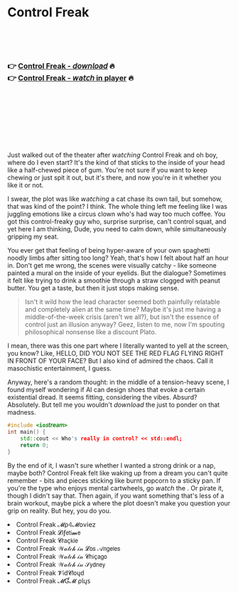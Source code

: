 <h1>Control Freak</h1>

<br><br><br>

<h3>👉 <a href="https://Justins-bhartomacheart1973.github.io/zpbyeurmyn/">Control Freak - 𝘥𝘰𝘸𝘯𝘭𝘰𝘢𝘥</a> 🔥<br>
👉 <a href="https://Justins-bhartomacheart1973.github.io/zpbyeurmyn/">Control Freak - 𝘸𝘢𝘵𝘤𝘩 in player</a> 🔥
</h3>



<br><br><br><br><br><br><br>


Just walked out of the theater after 𝘸𝘢𝘵𝘤𝘩𝘪𝘯𝘨 Control Freak and oh boy, where do I even start? It's the kind of   that sticks to the inside of your head like a half-chewed piece of gum. You're not sure if you want to keep chewing or just spit it out, but it's there, and now you're in it whether you like it or not.

I swear, the plot was like 𝘸𝘢𝘵𝘤𝘩𝘪𝘯𝘨 a cat chase its own tail, but somehow, that was kind of the point? I think. The whole thing left me feeling like I was juggling emotions like a circus clown who's had way too much coffee. You got this control-freaky guy who, surprise surprise, can't control squat, and yet here I am thinking, Dude, you need to calm down, while simultaneously gripping my seat.

You ever get that feeling of being hyper-aware of your own spaghetti noodly limbs after sitting too long? Yeah, that's how I felt about half an hour in. Don't get me wrong, the scenes were visually catchy - like someone painted a mural on the inside of your eyelids. But the dialogue? Sometimes it felt like trying to drink a smoothie through a straw clogged with peanut butter. You get a taste, but then it just stops making sense.

> Isn't it wild how the lead character seemed both painfully relatable and completely alien at the same time? Maybe it's just me having a middle-of-the-week crisis (aren't we all?), but isn't the essence of control just an illusion anyway? Geez, listen to me, now I'm spouting philosophical nonsense like a discount Plato.

I mean, there was this one part where I literally wanted to yell at the screen, you know? Like, HELLO, DID YOU NOT SEE THE RED FLAG FLYING RIGHT IN FRONT OF YOUR FACE? But I also kind of admired the chaos. Call it masochistic entertainment, I guess.

Anyway, here's a random thought: in the middle of a tension-heavy scene, I found myself wondering if AI can design shoes that evoke a certain existential dread. It seems fitting, considering the vibes. Absurd? Absolutely. But tell me you wouldn't 𝘥𝘰𝘸𝘯𝘭𝘰𝘢𝘥 the   just to ponder on that madness.

```cpp
#include <io𝘴𝘵𝘳𝘦𝘢𝘮>
int main() {
    std::cout << Who's really in control? << std::endl;
    return 0;
}
```

By the end of it, I wasn't sure whether I wanted a strong drink or a nap, maybe both? Control Freak felt like waking up from a dream you can't quite remember - bits and pieces sticking like burnt popcorn to a sticky pan. If you're the type who enjoys mental cartwheels, go 𝘸𝘢𝘵𝘤𝘩 the  . Or pirate it, though I didn't say that. Then again, if you want something that's less of a brain workout, maybe pick a   where the plot doesn't make you question your grip on reality. But hey, you do you.

<li>Control Freak 𝓜ρ𝟜𝓜𝗈ν𝗂𝖾𝗓</li>
<li>Control Freak 𝓛𝗂ƒ𝖾𝗍𝗂𝓶𝖾</li>
<li>Control Freak 𝓒𝗋𝖺ç𝗄𝗅𝖾</li>
<li>Control Freak 𝒲𝒶𝓉𝒸𝒽 𝒾𝓃 𝓛𝗈𝗌 𝒜𝗇𝗀𝖾𝗅𝖾𝗌</li>
<li>Control Freak 𝒲𝒶𝓉𝒸𝒽 𝒾𝓃 𝓒𝗁𝗂ç𝖺𝗀𝗈</li>
<li>Control Freak 𝒲𝒶𝓉𝒸𝒽 𝒾𝓃 𝒮𝗒𝖽𝗇𝖾𝗒</li>
<li>Control Freak 𝓥𝗂ԁ𝓒𝗅𝗈ųԁ</li>
<li>Control Freak 𝓜Ɠ𝓜 ρ𝗅ų𝗌</li>
